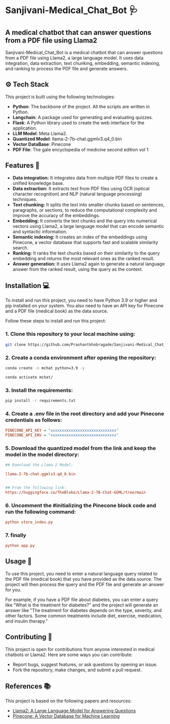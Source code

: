# Sanjivani-Medical_Chat_Bot 🩺
## A medical chatbot that can answer questions from a PDF file using Llama2

Sanjivani-Medical_Chat_Bot is a medical chatbot that can answer questions from a PDF file using Llama2, a large language model. It uses data integration, data extraction, text chunking, embedding, semantic indexing, and ranking to process the PDF file and generate answers.


## ⚙️ Tech Stack

This project is built using the following technologies:

- **Python**: The backbone of the project. All the scripts are written in Python.
- **Langchain**: A package used for generating and evaluating quizzes.
- **Flask**: A Python library used to create the web interface for the application.
- **LLM Model**: Meta Llama2.
- **Quantized Model**: llama-2-7b-chat.ggmlv3.q4_0.bin
- **Vector DataBase**: Pinecone
- **PDF File**: The gale encyclopedia of medicine second edition vol 1


## Features 🚀

- **Data integration:** It integrates data from multiple PDF files to create a unified knowledge base.
- **Data extraction:** It extracts text from PDF files using OCR (optical character recognition) and NLP (natural language processing) techniques.
- **Text chunking:** It splits the text into smaller chunks based on sentences, paragraphs, or sections, to reduce the computational complexity and improve the accuracy of the embeddings.
- **Embedding:** It converts the text chunks and the query into numerical vectors using Llama2, a large language model that can encode semantic and syntactic information.
- **Semantic indexing:** It creates an index of the embeddings using Pinecone, a vector database that supports fast and scalable similarity search.
- **Ranking:** It ranks the text chunks based on their similarity to the query embedding and returns the most relevant ones as the ranked result.
- **Answer generation:** It uses Llama2 again to generate a natural language answer from the ranked result, using the query as the context.


## Installation 💻

To install and run this project, you need to have Python 3.9 or higher and pip installed on your system. You also need to have an API key for Pinecone and a PDF file (medical book) as the data source.

Follow these steps to install and run this project:

### 1. Clone this repository to your local machine using:
```bash
git clone https://github.com/Prashantkhobragade/Sanjivani-Medical_Chat_Bot.git
```

### 2. Create a conda environment after opening the repository:
```bash
conda create -n mchat python=3.9 -y
```
```bash
conda activate mchat/
```
### 3. Install the requirements:
```bash
pip install -r requirements.txt
```

### 4. Create a .env file in the root directory and add your Pinecone credentials as follows:
```ini
PINECONE_API_KEY = "xxxxxxxxxxxxxxxxxxxxxxxxxxxxx"
PINECONE_API_ENV = "xxxxxxxxxxxxxxxxxxxxxxxxxxxxx"
```
### 5. Download the quantized model from the link and keep the model in the model directory:
```ini
## Download the Llama 2 Model:

llama-2-7b-chat.ggmlv3.q4_0.bin


## From the following link:
https://huggingface.co/TheBloke/Llama-2-7B-Chat-GGML/tree/main
```
### 6. Uncomment the #initializing the Pinecone block code and run the following command:
```ini
python store_index.py
```
### 7. finally
```ini
python app.py
```

## Usage 📝

To use this project, you need to enter a natural language query related to the PDF file (medical book) that you have provided as the data source. The project will then process the query and the PDF file and generate an answer for you.

For example, if you have a PDF file about diabetes, you can enter a query like "What is the treatment for diabetes?" and the project will generate an answer like "The treatment for diabetes depends on the type, severity, and other factors. Some common treatments include diet, exercise, medication, and insulin therapy."

## Contributing 🙌

This project is open for contributions from anyone interested in medical chatbots or Llama2. Here are some ways you can contribute:

- Report bugs, suggest features, or ask questions by opening an issue.
- Fork the repository, make changes, and submit a pull request.


## References 📚

This project is based on the following papers and resources:

- [Llama2: A Large Language Model for Answering Questions](https://ai.meta.com/llama/)
- [Pinecone: A Vector Database for Machine Learning](https://www.pinecone.io/learn/vector-database/)
